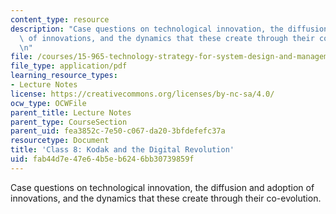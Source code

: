 ```yaml
---
content_type: resource
description: "Case questions on technological innovation, the diffusion and adoption\
  \ of innovations, and the dynamics that these create through their co-evolution.\r\
  \n"
file: /courses/15-965-technology-strategy-for-system-design-and-management-spring-2009/fab44d7e47e64b5eb6246bb30739859f_MIT15_965S09_case08.pdf
file_type: application/pdf
learning_resource_types:
- Lecture Notes
license: https://creativecommons.org/licenses/by-nc-sa/4.0/
ocw_type: OCWFile
parent_title: Lecture Notes
parent_type: CourseSection
parent_uid: fea3852c-7e50-c067-da20-3bfdefefc37a
resourcetype: Document
title: 'Class 8: Kodak and the Digital Revolution'
uid: fab44d7e-47e6-4b5e-b624-6bb30739859f
---
```

Case questions on technological innovation, the diffusion and adoption of innovations, and the dynamics that these create through their co-evolution.
